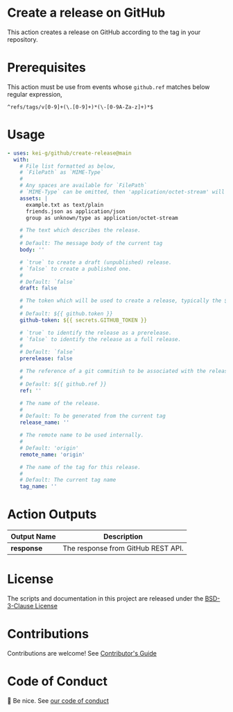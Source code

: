 # Create a release on GitHub

This action creates a release on GitHub according to the tag in your repository.

# Prerequisites

This action must be use from events whose `github.ref` matches below regular expression,

```regex
^refs/tags/v[0-9]+(\.[0-9]+)*(\-[0-9A-Za-z]+)*$
```

# Usage

```yaml
- uses: kei-g/github/create-release@main
  with:
    # File list formatted as below,
    # `FilePath` as `MIME-Type`
    #
    # Any spaces are available for `FilePath`
    # `MIME-Type` can be omitted, then 'application/octet-stream' will be used instead.
    assets: |
      example.txt as text/plain
      friends.json as application/json
      group as unknown/type as application/octet-stream

    # The text which describes the release.
    #
    # Default: The message body of the current tag
    body: ''

    # `true` to create a draft (unpublished) release.
    # `false` to create a published one.
    #
    # Default: `false`
    draft: false

    # The token which will be used to create a release, typically the $GITHUB_TOKEN.
    #
    # Default: ${{ github.token }}
    github-token: ${{ secrets.GITHUB_TOKEN }}

    # `true` to identify the release as a prerelease.
    # `false` to identify the release as a full release.
    #
    # Default: `false`
    prerelease: false

    # The reference of a git commitish to be associated with the release.
    #
    # Default: ${{ github.ref }}
    ref: ''

    # The name of the release.
    #
    # Default: To be generated from the current tag
    release_name: ''

    # The remote name to be used internally.
    #
    # Default: 'origin'
    remote_name: 'origin'

    # The name of the tag for this release.
    #
    # Default: The current tag name
    tag_name: ''
```

# Action Outputs

| Output Name | Description |
|-|-|
| **response** | The response from GitHub REST API. |

# License

The scripts and documentation in this project are released under the [BSD-3-Clause License](https://github.com/kei-g/github/blob/main/LICENSE)

# Contributions

Contributions are welcome! See [Contributor's Guide](https://github.com/kei-g/github/blob/main/CONTRIBUTING.md)

# Code of Conduct

:clap: Be nice. See [our code of conduct](https://github.com/kei-g/github/blob/main/CODE_OF_CONDUCT.md)
